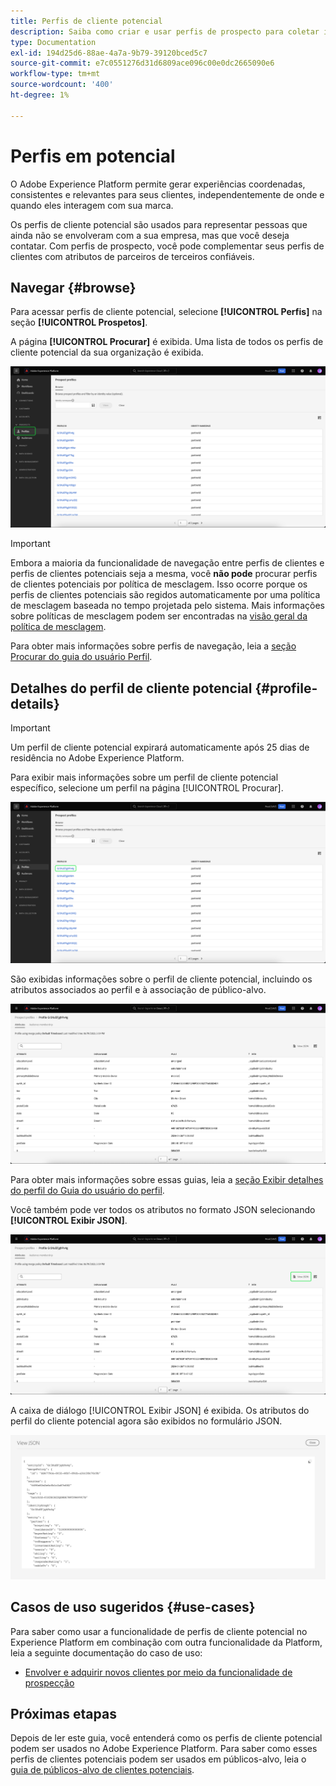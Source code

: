 ```yaml
---
title: Perfis de cliente potencial
description: Saiba como criar e usar perfis de prospecto para coletar informações sobre clientes desconhecidos usando informações de terceiros.
type: Documentation
exl-id: 194d25d6-88ae-4a7a-9b79-39120bced5c7
source-git-commit: e7c0551276d31d6809ace096c00e0dc2665090e6
workflow-type: tm+mt
source-wordcount: '400'
ht-degree: 1%

---
```


# Perfis em potencial

O Adobe Experience Platform permite gerar experiências coordenadas, consistentes e relevantes para seus clientes, independentemente de onde e quando eles interagem com sua marca.

Os perfis de cliente potencial são usados para representar pessoas que ainda não se envolveram com a sua empresa, mas que você deseja contatar. Com perfis de prospecto, você pode complementar seus perfis de clientes com atributos de parceiros de terceiros confiáveis.

## Navegar {#browse}

Para acessar perfis de cliente potencial, selecione **[!UICONTROL Perfis]** na seção **[!UICONTROL Prospetos]**.

A página **[!UICONTROL Procurar]** é exibida. Uma lista de todos os perfis de cliente potencial da sua organização é exibida.

![O botão [!UICONTROL Perfis] está realçado, exibindo a página [!UICONTROL Procurar] para perfis de clientes potenciais.](../images/prospect-profile/browse-profiles.png)

>[!IMPORTANT]
>
>Embora a maioria da funcionalidade de navegação entre perfis de clientes e perfis de clientes potenciais seja a mesma, você **não pode** procurar perfis de clientes potenciais por política de mesclagem. Isso ocorre porque os perfis de clientes potenciais são regidos automaticamente por uma política de mesclagem baseada no tempo projetada pelo sistema. Mais informações sobre políticas de mesclagem podem ser encontradas na [visão geral da política de mesclagem](../merge-policies/overview.md).

Para obter mais informações sobre perfis de navegação, leia a [seção Procurar do guia do usuário Perfil](./user-guide.md#browse-identity).

## Detalhes do perfil de cliente potencial {#profile-details}

>[!IMPORTANT]
>
>Um perfil de cliente potencial expirará automaticamente após 25 dias de residência no Adobe Experience Platform.

Para exibir mais informações sobre um perfil de cliente potencial específico, selecione um perfil na página [!UICONTROL Procurar].

![Um perfil de cliente potencial está realçado na página de navegação.](../images/prospect-profile/select-specific-profile.png)

São exibidas informações sobre o perfil de cliente potencial, incluindo os atributos associados ao perfil e à associação de público-alvo.

![A página de detalhes do perfil do cliente potencial é exibida.](../images/prospect-profile/profile-details.png)

Para obter mais informações sobre essas guias, leia a [seção Exibir detalhes do perfil do Guia do usuário do perfil](./user-guide.md#profile-detail).

Você também pode ver todos os atributos no formato JSON selecionando **[!UICONTROL Exibir JSON]**.

![O botão [!UICONTROL Exibir JSON] está realçado na página de detalhes do perfil de cliente potencial.](../images/prospect-profile/profile-select-view-json.png)

A caixa de diálogo [!UICONTROL Exibir JSON] é exibida. Os atributos do perfil do cliente potencial agora são exibidos no formulário JSON.

![Os atributos do perfil do cliente potencial são exibidos no formato JSON.](../images/prospect-profile/profile-view-json.png)

## Casos de uso sugeridos {#use-cases}

Para saber como usar a funcionalidade de perfis de cliente potencial no Experience Platform em combinação com outra funcionalidade da Platform, leia a seguinte documentação do caso de uso:

- [Envolver e adquirir novos clientes por meio da funcionalidade de prospecção](../../rtcdp/partner-data/prospecting.md)

## Próximas etapas

Depois de ler este guia, você entenderá como os perfis de cliente potencial podem ser usados no Adobe Experience Platform. Para saber como esses perfis de clientes potenciais podem ser usados em públicos-alvo, leia o [guia de públicos-alvo de clientes potenciais](../../segmentation/types/prospect-audiences.md).
